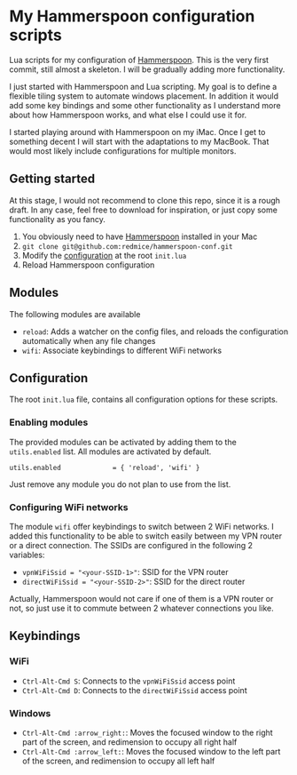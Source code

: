 # My Hammerspoon configuration scripts
Lua scripts for my configuration of [Hammerspoon](http://www.hammerspoon.org/). This is the very first commit, still almost a skeleton. I will be gradually adding more functionality.

I just started with Hammerspoon and Lua scripting. My goal is to define a flexible tiling system to automate windows placement. In addition it would add some key bindings and some other functionality as I understand more about how Hammerspoon works, and what else I could use it for.

I started playing around with Hammerspoon on my iMac. Once I get to something decent I will start with the adaptations to my MacBook. That would most likely include configurations for multiple monitors.

## Getting started
At this stage, I would not recommend to clone this repo, since it is a rough draft. In any case, feel free to download for inspiration, or just copy some functionality as you fancy.

1. You obviously need to have [Hammerspoon](http://www.hammerspoon.org/) installed in your Mac
2. `git clone git@github.com:redmice/hammerspoon-conf.git`
3. Modify the [configuration](#Configuration) at the root `init.lua`
4. Reload Hammerspoon configuration

## Modules
The following modules are available
* `reload`: Adds a watcher on the config files, and reloads the configuration automatically when any file changes
* `wifi`: Associate keybindings to different WiFi networks

## Configuration
The root `init.lua` file, contains all configuration options for these scripts.

### Enabling modules
The provided modules can be activated by adding them to the `utils.enabled` list.
All modules are activated by default.

`utils.enabled             = { 'reload', 'wifi' }`

Just remove any module you do not plan to use from the list.

### Configuring WiFi networks
The module `wifi` offer keybindings to switch between 2 WiFi networks. I added this functionality to be able to switch easily between my VPN router or a direct connection. The SSIDs are configured in the following 2 variables:
* `vpnWiFiSsid = "<your-SSID-1>"`: SSID for the VPN router
* `directWiFiSsid = "<your-SSID-2>"`: SSID for the direct router

Actually, Hammerspoon would not care if one of them is a VPN router or not, so just use it to commute between 2 whatever connections you like.

## Keybindings
### WiFi
* `Ctrl-Alt-Cmd S`: Connects to the `vpnWiFiSsid` access point
* `Ctrl-Alt-Cmd D`: Connects to the `directWiFiSsid` access point

### Windows
* `Ctrl-Alt-Cmd :arrow_right:`: Moves the focused window to the right part of the screen, and redimension to occupy all right half
* `Ctrl-Alt-Cmd :arrow_left:`:  Moves the focused window to the left part of the screen, and redimension to occupy all left half
